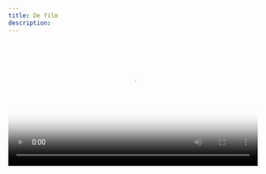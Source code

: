 ```yaml
---
title: De film
description:
---
```

<style type="text/css">.easyhtml5video .eh5v_script{display:none}</style>
<div class="easyhtml5video" style="position:relative;max-width:853px;"><video controls="controls"  poster="eh5v.files/html5video/Vastgoed_Maetland.jpg" style="width:100%" title="Vastgoed Maetland">
<source src="eh5v.files/html5video/Vastgoed_Maetland.m4v" type="video/mp4" />
<source src="eh5v.files/html5video/Vastgoed_Maetland.webm" type="video/webm" />
<object type="application/x-shockwave-flash" data="eh5v.files/html5video/flashfox.swf" width="853" height="480" style="position:relative;">
<param name="movie" value="eh5v.files/html5video/flashfox.swf" />
<param name="allowFullScreen" value="true" />
<param name="flashVars" value="autoplay=false&controls=true&fullScreenEnabled=true&posterOnEnd=true&loop=false&poster=eh5v.files/html5video/Vastgoed_Maetland.jpg&src=Vastgoed_Maetland.m4v" />
 <embed src="eh5v.files/html5video/flashfox.swf" width="853" height="480" style="position:relative;"  flashVars="autoplay=false&controls=true&fullScreenEnabled=true&posterOnEnd=true&loop=false&poster=eh5v.files/html5video/Vastgoed_Maetland.jpg&src=Vastgoed_Maetland.m4v"	allowFullScreen="true" wmode="transparent" type="application/x-shockwave-flash" pluginspage="http://www.adobe.com/go/getflashplayer_en" />
<img alt="Vastgoed Maetland" src="eh5v.files/html5video/Vastgoed_Maetland.jpg" style="position:absolute;left:0;" width="100%" title="Video playback is not supported by your browser" />
</object>
</video><div class="eh5v_script"><a href="http://easyhtml5video.com">html5 video converter</a> by EasyHtml5Video.com v3.9.1</div></div>
<script src="eh5v.files/html5video/html5ext.js" type="text/javascript"></script>
<!-- End EasyHtml5Video.com BODY section -->
